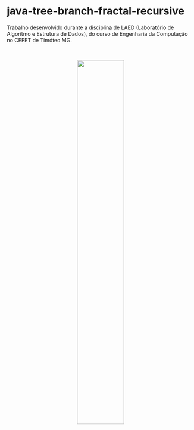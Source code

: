 # java-tree-branch-fractal-recursive
Trabalho desenvolvido durante a disciplina de LAED (Laboratório de Algoritmo e Estrutura de Dados), do curso de Engenharia da Computação no CEFET de Timóteo MG.

<div align="center">
  <p><br></p>
  <img width="50%" src="/midia/tree-factal-video.wmv">
</div>
<p><br></p>
